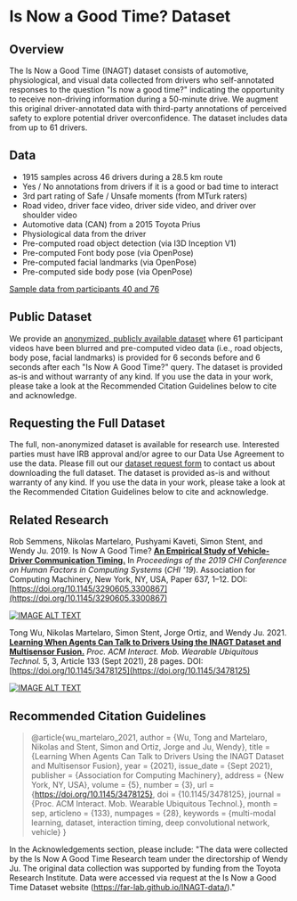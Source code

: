 # Is Now a Good Time? Dataset

## Overview
The Is Now a Good Time (INAGT) dataset consists of automotive, physiological, and visual data collected from drivers who self-annotated responses to the question "Is now a good time?" indicating the opportunity to receive non-driving information during a 50-minute drive. We augment this original driver-annotated data with third-party annotations of perceived safety to explore potential driver overconfidence. The dataset includes data from up to 61 drivers.

## Data
- 1915 samples across 46 drivers during a 28.5 km route
- Yes / No annotations from drivers if it is a good or bad time to interact
- 3rd part rating of Safe / Unsafe moments (from MTurk raters)
- Road video, driver face video, driver side video, and driver over shoulder video
- Automotive data (CAN) from a 2015 Toyota Prius
- Physiological data from the driver
- Pre-computed road object detection (via I3D Inception V1)
- Pre-computed Font body pose (via OpenPose)
- Pre-computed facial landmarks (via OpenPose)
- Pre-computed side body pose (via OpenPose)

[Sample data from participants 40 and 76](https://drive.google.com/drive/folders/1HwHeOLscfIPqvY04ezRSmqfggp_NSlve?usp=sharing)

## Public Dataset
We provide an [anonymized, publicly available dataset](https://purl.stanford.edu/gj863qr6417) where 61 participant videos have been blurred and pre-computed video data (i.e., road objects, body pose, facial landmarks) is provided for 6 seconds before and 6 seconds after each "Is Now A Good Time?" query. The dataset is provided as-is and without warranty of any kind. If you use the data in your work, please take a look at the Recommended Citation Guidelines below to cite and acknowledge.

## Requesting the Full Dataset
The full, non-anonymized dataset is available for research use. Interested parties must have IRB approval and/or agree to our Data Use Agreement to use the data. Please fill out our [dataset request form](https://forms.gle/SNCH4YCy79JL5VZH8) to contact us about downloading the full dataset. The dataset is provided as-is and without warranty of any kind. If you use the data in your work, please take a look at the Recommended Citation Guidelines below to cite and acknowledge.

## Related Research
Rob Semmens, Nikolas Martelaro, Pushyami Kaveti, Simon Stent, and Wendy Ju. 2019. Is Now A Good Time? [**An Empirical Study of Vehicle-Driver Communication Timing.**](https://dl.acm.org/doi/10.1145/3290605.3300867) In <i>Proceedings of the 2019 CHI Conference on Human Factors in Computing Systems</i> (<i>CHI '19</i>). Association for Computing Machinery, New York, NY, USA, Paper 637, 1–12. DOI:[https://doi.org/10.1145/3290605.3300867](https://doi.org/10.1145/3290605.3300867)

[![IMAGE ALT TEXT](http://img.youtube.com/vi/AHhaJ4DMoV8/0.jpg)](http://www.youtube.com/watch?v=AHhaJ4DMoV8 "Is Now A Good Time? An Empirical Study of Vehicle-Driver Communication Timing")

Tong Wu, Nikolas Martelaro, Simon Stent, Jorge Ortiz, and Wendy Ju. 2021. [**Learning When Agents Can Talk to Drivers Using the INAGT Dataset and Multisensor Fusion.**](https://dl.acm.org/doi/abs/10.1145/3478125) <i>Proc. ACM Interact. Mob. Wearable Ubiquitous Technol.</i> 5, 3, Article 133 (Sept 2021), 28 pages. DOI:[https://doi.org/10.1145/3478125](https://doi.org/10.1145/3478125)

[![IMAGE ALT TEXT](http://img.youtube.com/vi/1bOl--Lsjbs/0.jpg)](http://www.youtube.com/watch?v=1bOl--Lsjbs "Learning When Agents Can Talk to Drivers Using the INAGT Dataset and Multisensor Fusion")

## Recommended Citation Guidelines

> @article{wu_martelaro_2021, 
>  author = {Wu, Tong and Martelaro, Nikolas and Stent, Simon and Ortiz, Jorge and Ju, Wendy},
>  title = {Learning When Agents Can Talk to Drivers Using the INAGT Dataset and Multisensor Fusion},
>  year = {2021},
>  issue_date = {Sept 2021},
>  publisher = {Association for Computing Machinery},
>  address = {New York, NY, USA},
>  volume = {5},
>  number = {3},
>  url = {https://doi.org/10.1145/3478125},
>  doi = {10.1145/3478125},
>  journal = {Proc. ACM Interact. Mob. Wearable Ubiquitous Technol.},
>  month = sep,
>  articleno = {133},
>  numpages = {28},
>  keywords = {multi-modal learning, dataset, interaction timing, deep convolutional network, vehicle}
>}

In the Acknowledgements section, please include: "The data were collected by the Is Now A Good Time Research team under the directorship of Wendy Ju. The original data collection was supported by funding from the Toyota Research Institute. Data were accessed via request at the Is Now a Good Time Dataset website (https://far-lab.github.io/INAGT-data/)."
